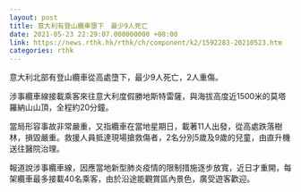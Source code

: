 ```yaml
---
layout: post
title: 意大利有登山纜車墮下　最少9人死亡
date: 2021-05-23 22:29:07.000000000 +08:00
link: https://news.rthk.hk/rthk/ch/component/k2/1592283-20210523.htm
categories: rthk
---
```


意大利北部有登山纜車從高處墮下，最少9人死亡，2人重傷。

涉事纜車線接載乘客來往意大利度假勝地斯特雷薩，與海拔高度近1500米的莫塔羅納山山頂，全程約20分鐘。

當局形容事故非常嚴重，又指纜車在當地星期日，載著11人出發，從高處跌落樹林，損毀嚴重。救援人員抵達現場搶救傷者，2名分別5歲及9歲的兒童，由直升機送往醫院治理。

報道說涉事纜車線，因應當地新型肺炎疫情的限制措施逐步放寬，近日才重開，每架纜車最多接載40名乘客，由於沿途能觀賞區內景色，廣受遊客歡迎。
